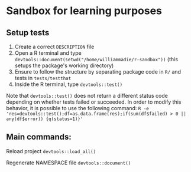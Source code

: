 # Sandbox for learning purposes

## Setup tests

1. Create a correct `DESCRIPTION` file
2. Open a R terminal and type `devtools::document(setwd("/home/williammadie/r-sandbox"))` (this setups the package's working directory)
3. Ensure to follow the structure by separating package code in `R/` and tests in `tests/testthat`
4. Inside the R terminal, type `devtools::test()`

Note that `devtools::test()` does not return a different status code depending on whether tests
failed or succeeded. In order to modify this behavior, it is possible to use the following command:
`R -e 'res=devtools::test();df=as.data.frame(res);if(sum(df$failed) > 0 || any(df$error)) {q(status=1)}'`


## Main commands:

Reload project
`devtools::load_all()`

Regenerate NAMESPACE file
`devtools::document()`
